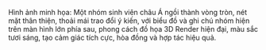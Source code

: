 Hình ảnh minh họa: Một nhóm sinh viên châu Á ngồi thành vòng tròn, nét mặt thân thiện, thoải mái trao đổi ý kiến, với biểu đồ và ghi chú nhóm hiện trên màn hình lớn phía sau, phong cách đồ họa 3D Render hiện đại, màu sắc tươi sáng, tạo cảm giác tích cực, hòa đồng và hợp tác hiệu quả.